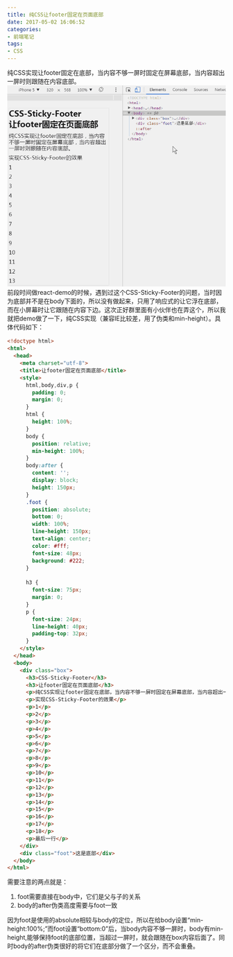 ```yaml
---
title: 纯CSS让footer固定在页面底部
date: 2017-05-02 16:06:52
categories:
- 前端笔记
tags:
- CSS
---
```

纯CSS实现让footer固定在底部，当内容不够一屏时固定在屏幕底部，当内容超出一屏时则跟随在内容底部。![纯CSS让footer固定在页面底部效果图](/public/img/1-1F5021I6400-L.gif)前段时间做react-demo的时候，遇到过这个CSS-Sticky-Footer的问题，当时因为底部并不是在body下面的，所以没有做起来，只用了响应式的让它浮在底部，而在小屏幕时让它跟随在内容下边。这次正好群里面有小伙伴也在弄这个，所以我就把demo做了一下，纯CSS实现（兼容IE比较差，用了伪类和min-height）。具体代码如下：
```html
<!doctype html>
<html>
  <head>
    <meta charset="utf-8">
    <title>让footer固定在页面底部</title>
    <style>
      html,body,div,p {
        padding: 0;
        margin: 0;
      }
      html {
        height: 100%;
      }
      body {
        position: relative;
        min-height: 100%;
      }
      body:after {
        content: '';
        display: block;
        height: 150px;
      }
      .foot {
        position: absolute;
        bottom: 0;
        width: 100%;
        line-height: 150px;
        text-align: center;
        color: #fff;
        font-size: 48px;
        background: #222;
      }
      
      h3 {
        font-size: 75px;
        margin: 0;
      }
      p {
        font-size: 24px;
        line-height: 40px;
        padding-top: 32px;
      }
    </style>
  </head>
  <body>
    <div class="box">
      <h3>CSS-Sticky-Footer</h3>
      <h3>让footer固定在页面底部</h3>
      <p>纯CSS实现让footer固定在底部，当内容不够一屏时固定在屏幕底部，当内容超出一屏时则跟随在内容底部。</p>
      <p>实现CSS-Sticky-Footer的效果</p>
      <p>1</p>
      <p>2</p>
      <p>3</p>
      <p>4</p>
      <p>5</p>
      <p>6</p>
      <p>7</p>
      <p>8</p>
      <p>9</p>
      <p>10</p>
      <p>11</p>
      <p>12</p>
      <p>13</p>
      <p>14</p>
      <p>15</p>
      <p>16</p>
      <p>17</p>
      <p>18</p>
      <p>最后一行</p>
    </div>
    <div class="foot">这是底部</div>
  </body>
</html>
```
需要注意的两点就是：
1. foot需要直接在body中，它们是父与子的关系
2. body的after伪类高度需要与foot一致

因为foot是使用的absolute相较与body的定位，所以在给body设置“min-height:100%;”而foot设置“bottom:0”后，当body内容不够一屏时，body有min-height,能够保持foot的底部位置，当超过一屏时，就会跟随在box内容后面了。同时body的after伪类很好的将它们在底部分做了一个区分，而不会重叠。
